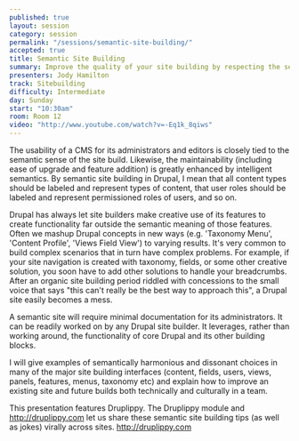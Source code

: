 ```yaml
---
published: true
layout: session
category: session
permalink: "/sessions/semantic-site-building/"
accepted: true
title: Semantic Site Building
summary: Improve the quality of your site building by respecting the semantics of Drupal building blocks and the naming schemes you use.
presenters: Jody Hamilton
track: Sitebuilding
difficulty: Intermediate
day: Sunday
start: "10:30am"
room: Room 12
video: "http://www.youtube.com/watch?v=-Eq1k_8qiws"
---
```


The usability of a CMS for its administrators and editors is closely tied to the semantic sense of the site build. Likewise, the maintainability (including ease of upgrade and feature addition) is greatly enhanced by intelligent semantics. By semantic site building in Drupal, I mean that all content types should be labeled and represent types of content, that user roles should be labeled and represent permissioned roles of users, and so on.

Drupal has always let site builders make creative use of its features to create functionality far outside the semantic meaning of those features. Often we mashup Drupal concepts in new ways (e.g. 'Taxonomy Menu', 'Content Profile', 'Views Field View') to varying results. It's very common to build complex scenarios that in turn have complex problems. For example, if your site navigation is created with taxonomy, fields, or some other creative solution, you soon have to add other solutions to handle your breadcrumbs. After an organic site building period riddled with concessions to the small voice that says "this can't really be the best way to approach this", a Drupal site easily becomes a mess.

A semantic site will require minimal documentation for its administrators. It can be readily worked on by any Drupal site builder. It leverages, rather than working around, the functionality of core Drupal and its other building blocks.

I will give examples of semantically harmonious and dissonant choices in many of the major site building interfaces (content, fields, users, views, panels, features, menus, taxonomy etc) and explain how to improve an existing site and future builds both technically and culturally in a team.

This presentation features Druplippy. The Druplippy module and http://druplippy.com let us share these semantic site building tips (as well as jokes) virally across sites. http://druplippy.com
